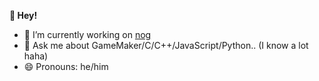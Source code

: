 <!-- **Ryaangu/ryaangu** is a ✨ _special_ ✨ repository because its `README.md` (this file) appears on your GitHub profile.

Here are some ideas to get you started: -->

**👋 Hey!**

- 🔭 I’m currently working on [nog](https://github.com/noglang/nog)
- 💬 Ask me about GameMaker/C/C++/JavaScript/Python.. (I know a lot haha)
- 😄 Pronouns: he/him
